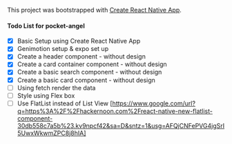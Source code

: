 This project was bootstrapped with [Create React Native App](https://github.com/react-community/create-react-native-app).

#### Todo List for pocket-angel

- [x] Basic Setup using Create React Native App
- [x] Genimotion setup & expo set up
- [x] Create a header component - without design
- [x] Create a card container component - without design
- [x] Create a basic search component - without design
- [x] Create a basic card component - without design
- [ ] Using fetch render the data
- [ ] Style using Flex box
- [ ] Use FlatList instead of List View 
[https://www.google.com/url?q=https%3A%2F%2Fhackernoon.com%2Freact-native-new-flatlist-component-30db558c7a5b%23.kv9npcf42&sa=D&sntz=1&usg=AFQjCNFePVG4jgSrI5UwxWkwmZPC8j8hIA]
